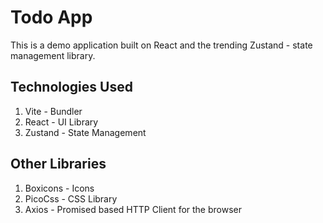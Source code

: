 # Todo App

This is a demo application built on React and the trending Zustand - state management library.

## Technologies Used

1. Vite - Bundler
2. React - UI Library
3. Zustand - State Management

## Other Libraries

1. Boxicons - Icons
2. PicoCss - CSS Library
3. Axios - Promised based HTTP Client for the browser

